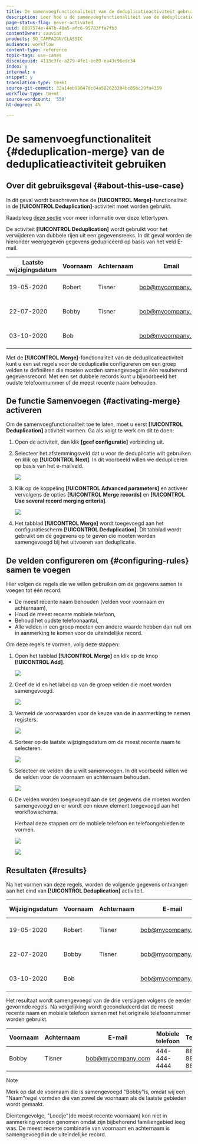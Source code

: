 ```yaml
---
title: De samenvoegfunctionaliteit van de deduplicatieactiviteit gebruiken
description: Leer hoe u de samenvoegfunctionaliteit van de deduplicatieactiviteit gebruikt
page-status-flag: never-activated
uuid: 8887574e-447b-48a5-afc6-95783ffa7fb3
contentOwner: sauviat
products: SG_CAMPAIGN/CLASSIC
audience: workflow
content-type: reference
topic-tags: use-cases
discoiquuid: 4113c3fe-a279-4fe1-be89-ea43c96edc34
index: y
internal: n
snippet: y
translation-type: tm+mt
source-git-commit: 32a14eb99847dc04a582623204bc856c29fa4359
workflow-type: tm+mt
source-wordcount: '550'
ht-degree: 4%

---
```



# De samenvoegfunctionaliteit {#deduplication-merge} van de deduplicatieactiviteit gebruiken

## Over dit gebruiksgeval {#about-this-use-case}

In dit geval wordt beschreven hoe de **[!UICONTROL Merge]**-functionaliteit in de **[!UICONTROL Deduplication]**-activiteit moet worden gebruikt.

Raadpleeg [deze sectie](../../workflow/using/deduplication.md#merging-fields-into-single-record) voor meer informatie over deze lettertypen.

De activiteit **[!UICONTROL Deduplication]** wordt gebruikt voor het verwijderen van dubbele rijen uit een gegevensreeks. In dit geval worden de hieronder weergegeven gegevens gedupliceerd op basis van het veld E-mail.

| Laatste wijzigingsdatum | Voornaam | Achternaam | Email | Mobiele telefoon | Telefoon |
|-----|------------|-----------|-------|--------------|------|
| 19-05-2020 | Robert | Tisner | bob@mycompany.com | 444-444-444 | 777-777-7777 |
| 22-07-2020 | Bobby | Tisner | bob@mycompany.com |  | 777-777-7777 |
| 03-10-2020 | Bob |  | bob@mycompany.com |  | 888-888-888 |

Met de **[!UICONTROL Merge]**-fonctionaliteit van de deduplicatieactiviteit kunt u een set regels voor de deduplicatie configureren om een groep velden te definiëren die moeten worden samengevoegd in één resulterend gegevensrecord. Met een set dubbele records kunt u bijvoorbeeld het oudste telefoonnummer of de meest recente naam behouden.

## De functie Samenvoegen {#activating-merge} activeren


Om de samenvoegfunctionaliteit toe te laten, moet u eerst **[!UICONTROL Deduplication]** activiteit vormen. Ga als volgt te werk om dit te doen:

1. Open de activiteit, dan klik **[geef configuratie]** verbinding uit.

1. Selecteer het afstemmingsveld dat u voor de deduplicatie wilt gebruiken en klik op **[!UICONTROL Next]**. In dit voorbeeld willen we dedupliceren op basis van het e-mailveld.

   ![](assets/uc_merge_edit.png)

1. Klik op de koppeling **[!UICONTROL Advanced parameters]** en activeer vervolgens de opties **[!UICONTROL Merge records]** en **[!UICONTROL Use several record merging criteria]**.

   ![](assets/uc_merge_advanced_parameters.png)

1. Het tabblad **[!UICONTROL Merge]** wordt toegevoegd aan het configuratiescherm **[!UICONTROL Deduplication]**. Dit tabblad wordt gebruikt om de gegevens op te geven die moeten worden samengevoegd bij het uitvoeren van deduplicatie.

## De velden configureren om {#configuring-rules} samen te voegen

Hier volgen de regels die we willen gebruiken om de gegevens samen te voegen tot één record:

* De meest recente naam behouden (velden voor voornaam en achternaam),
* Houd de meest recente mobiele telefoon,
* Behoud het oudste telefoonaantal,
* Alle velden in een groep moeten een andere waarde hebben dan null om in aanmerking te komen voor de uiteindelijke record.

Om deze regels te vormen, volg deze stappen:

1. Open het tabblad **[!UICONTROL Merge]** en klik op de knop **[!UICONTROL Add]**.

   ![](assets/uc_merge_add.png)

1. Geef de id en het label op van de groep velden die moet worden samengevoegd.

   ![](assets/uc_merge_identifier.png)

1. Vermeld de voorwaarden voor de keuze van de in aanmerking te nemen registers.

   ![](assets/uc_merge_filter.png)

1. Sorteer op de laatste wijzigingsdatum om de meest recente naam te selecteren.

   ![](assets/uc_merge_sort.png)

1. Selecteer de velden die u wilt samenvoegen. In dit voorbeeld willen we de velden voor de voornaam en achternaam behouden.

   ![](assets/uc_merge_keep.png)

1. De velden worden toegevoegd aan de set gegevens die moeten worden samengevoegd en er wordt een nieuw element toegevoegd aan het workflowschema.

   Herhaal deze stappen om de mobiele telefoon en telefoongebieden te vormen.

   ![](assets/dedup8.png)

   ![](assets/dedup9.png)

## Resultaten {#results}

Na het vormen van deze regels, worden de volgende gegevens ontvangen aan het eind van **[!UICONTROL Deduplication]** activiteit.

| Wijzigingsdatum | Voornaam | Achternaam | E-mail | Mobiele telefoon | Telefoon |
-----|------------|-----------|-------|--------------|------|
| 19-05-2020 | Robert | Tisner | bob@mycompany.com | 444-444-444 | 777-777-7777 |
| 22-07-2020 | Bobby | Tisner | bob@mycompany.com |  | 777-777-7777 |
| 03-10-2020 | Bob |  | bob@mycompany.com |  | 888-888-888 |

Het resultaat wordt samengevoegd van de drie verslagen volgens de eerder gevormde regels. Na vergelijking wordt geconcludeerd dat de meest recente naam en mobiele telefoon samen met het originele telefoonnummer worden gebruikt.

| Voornaam | Achternaam | E-mail | Mobiele telefoon | Telefoon |
|------------|-----------|-------|--------------|------|
| Bobby | Tisner | bob@mycompany.com | 444-444-4444 | 888-888-888 |

>[!NOTE]
>
> Merk op dat de voornaam die is samengevoegd &quot;Bobby&quot;is, omdat wij een &quot;Naam&quot;regel vormden die van zowel de voornaam als de laatste gebieden wordt gemaakt.
>
>Dientengevolge, &quot;Loodje&quot;(de meest recente voornaam) kon niet in aanmerking worden genomen omdat zijn bijbehorend familiengebied leeg was. De meest recente combinatie van voornaam en achternaam is samengevoegd in de uiteindelijke record.
